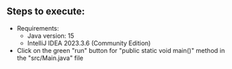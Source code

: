 ## Steps to execute:

- Requirements:
  - Java version: 15
  - IntelliJ IDEA 2023.3.6 (Community Edition)
- Click on the green "run" button for "public static void main()" method in the "src/Main.java" file